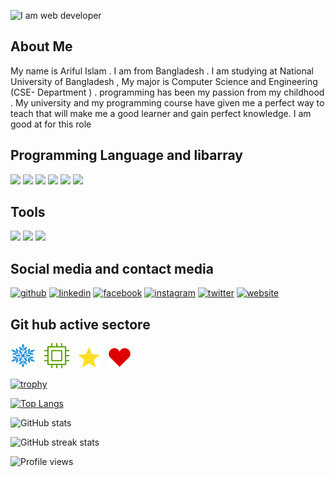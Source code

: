 
![I am web developer ](https://i.ibb.co/sFDr6ZK/rsz-1mern-stack-image-1.jpg)

## About Me
My name is Ariful Islam . I am from Bangladesh . I am studying at National University of Bangladesh , My major is Computer Science and Engineering (CSE- Department ) . programming has been my passion from my childhood . My university and my programming course have given me a perfect way to teach that will make me a good learner and gain perfect knowledge. I am good at for this role

## Programming Language and libarray 

<img src="https://img.icons8.com/color/48/000000/javascript--v1.png"/>  <img src="https://img.icons8.com/color/48/000000/html-5--v1.png"/>  <img src="https://img.icons8.com/color/48/000000/css3.png"/>  <img src="https://img.icons8.com/color/48/000000/bootstrap.png"/>  <img src="https://img.icons8.com/ultraviolet/48/000000/react--v1.png"/>  <img src="https://img.icons8.com/color/48/000000/material-ui.png"/> 

## Tools
 <img src="https://img.icons8.com/color/48/000000/git.png"/>  <img src="https://img.icons8.com/color/48/000000/visual-studio-code-2019.png"/>
 <img src="https://cdn.iconscout.com/icon/free/png-256/netlify-3628945-3030170.png" width="50">

## Social media and contact media 
[<img src='https://cdn.jsdelivr.net/npm/simple-icons@3.0.1/icons/github.svg' alt='github' height='40'>](https://github.com/arifulislam10111999)  [<img src='https://cdn.jsdelivr.net/npm/simple-icons@3.0.1/icons/linkedin.svg' alt='linkedin' height='40'>](https://www.linkedin.com/in/ariful-islam-bb1921207//)  [<img src='https://cdn.jsdelivr.net/npm/simple-icons@3.0.1/icons/facebook.svg' alt='facebook' height='40'>](https://www.facebook.com/profile.php?id=100025248092230)  [<img src='https://cdn.jsdelivr.net/npm/simple-icons@3.0.1/icons/instagram.svg' alt='instagram' height='40'>](https://www.instagram.com/ariful_islam_1011/)  [<img src='https://cdn.jsdelivr.net/npm/simple-icons@3.0.1/icons/twitter.svg' alt='twitter' height='40'>](https://twitter.com/@ArifulI75306060)  [<img src='https://cdn.jsdelivr.net/npm/simple-icons@3.0.1/icons/icloud.svg' alt='website' height='40'>](https://ariful-islam-portfolio-website.netlify.app/)  
## Git hub active sectore 
<a href='https://archiveprogram.github.com/'><img src='https://raw.githubusercontent.com/acervenky/animated-github-badges/master/assets/acbadge.gif' width='40' height='40'></a> <a href='https://docs.github.com/en/developers'><img src='https://raw.githubusercontent.com/acervenky/animated-github-badges/master/assets/devbadge.gif' width='40' height='40'></a> <a href='https://stars.github.com/'><img src='https://raw.githubusercontent.com/acervenky/animated-github-badges/master/assets/starbadge.gif' width='35' height='35'></a> <a href='https://docs.github.com/en/github/supporting-the-open-source-community-with-github-sponsors'><img src='https://raw.githubusercontent.com/acervenky/animated-github-badges/master/assets/sponsorbadge.gif' width='35' height='35'></a> 

[![trophy](https://github-profile-trophy.vercel.app/?username=arifulislam10111999)](https://github.com/ryo-ma/github-profile-trophy)

[![Top Langs](https://github-readme-stats.vercel.app/api/top-langs/?username=arifulislam10111999)](https://github.com/anuraghazra/github-readme-stats)

![GitHub stats](https://github-readme-stats.vercel.app/api?username=arifulislam10111999&show_icons=true&count_private=true)  

<!-- ![GitHub Activity Graph](https://activity-graph.herokuapp.com/graph?username=arifulislam10111999)  

![GitHub metrics](https://metrics.lecoq.io/arifulislam10111999)   -->

![GitHub streak stats](https://github-readme-streak-stats.herokuapp.com/?user=arifulislam10111999)  

![Profile views](https://gpvc.arturio.dev/arifulislam10111999)  
